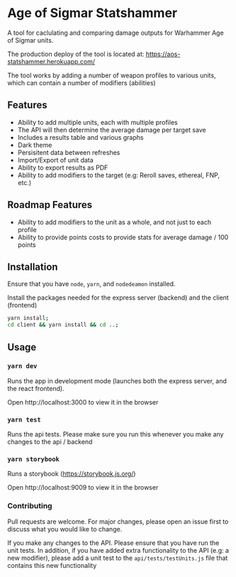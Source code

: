 # Age of Sigmar Statshammer

A tool for caclulating and comparing damage outputs for Warhammer Age of Sigmar units.

The production deploy of the tool is located at: https://aos-statshammer.herokuapp.com/

The tool works by adding a number of weapon profiles to various units, which can contain
a number of modifiers (abilities)

## Features

- Ability to add multiple units, each with multiple profiles
- The API will then determine the average damage per target save
- Includes a results table and various graphs
- Dark theme
- Persisitent data between refreshes
- Import/Export of unit data
- Ability to export results as PDF
- Ability to add modifiers to the target (e.g: Reroll saves, ethereal, FNP, etc.)

## Roadmap Features

- Ability to add modifiers to the unit as a whole, and not just to each profile
- Ability to provide points costs to provide stats for average damage / 100 points

## Installation

Ensure that you have `node`, `yarn`, and `nodedeamon` installed.

Install the packages needed for the express server (backend) and the client (frontend)

```bash
yarn install;
cd client && yarn install && cd ..;
```

## Usage

### `yarn dev`

Runs the app in development mode (launches both the express server, and the react frontend).

Open http://localhost:3000 to view it in the browser

### `yarn test`

Runs the api tests. Please make sure you run this whenever you make any changes to the api / backend

### `yarn storybook`

Runs a storybook (https://storybook.js.org/)

Open http://localhost:9009 to view it in the browser

### Contributing

Pull requests are welcome. For major changes, please open an issue first to discuss what you would like to change.

If you make any changes to the API. Please ensure that you have run the unit tests. In addition, if you have added extra functionality to the API (e.g: a new modifier), please add a unit test to the `api/tests/testUnits.js` file that contains this new functionality
